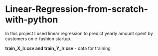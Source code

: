 # Linear-Regression-from-scratch-with-python
In this project I used linear regression to predict yearly amount spent by customers on e-fashion startup.

**train_X_lr.csv and train_Y_lr.csv** - data for training
